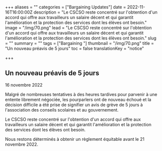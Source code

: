 +++
aliases = ""
categories = ["Bargaining Updates"]
date = 2022-11-16T16:00:00Z
description = "Le CSCSO reste concentré sur l'obtention d'un accord qui offre aux travailleurs un salaire décent et qui garantit l'amélioration et la protection des services dont les élèves ont besoin."
image = "/img/70.png"
lead = "Le CSCSO reste concentré sur l'obtention d'un accord qui offre aux travailleurs un salaire décent et qui garantit l'amélioration et la protection des services dont les élèves ont besoin."
slug = ""
summary = ""
tags = ["Bargaining "]
thumbnail = "/img/70.png"
title = "Un nouveau préavis de 5 jours"
toc = false
translationKey = "notice"

+++
## Un nouveau préavis de 5 jours

16 novembre 2022

Malgré de nombreuses tentatives à des heures tardives pour parvenir à une entente librement négociée, les pourparlers ont de nouveau échoué et la décision difficile a été prise de signifier un avis de grève de 5 jours à l'association des conseils scolaires et au gouvernement.

Le CSCSO reste concentré sur l'obtention d'un accord qui offre aux travailleurs un salaire décent et qui garantit l'amélioration et la protection des services dont les élèves ont besoin.

Nous restons déterminés à obtenir un règlement équitable avant le 21 novembre 2022.